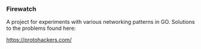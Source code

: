 ### Firewatch

A project for experiments with various networking patterns in GO. Solutions to the problems found here:

https://protohackers.com/
